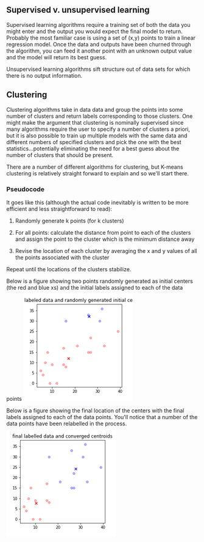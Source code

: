 
## Supervised v. unsupervised learning
Supervised learning algorithms require a training set of both the data you might enter and the output you would expect the final model to return. Probably the most familiar case is using a set of (x,y) points to train a linear regression model. Once the data and outputs have been churned through the algorithm, you can feed it another point with an unknown output value and the model will return its best guess. 

Unsupervised learning algorithms sift structure out of data sets for which there is no output information.  

## Clustering
Clustering algorithms take in data data and group the points into some number of clusters and return labels corresponding to those clusters.  One might make the argument that clustering is nominally supervised since many algorithms require the user to specify a number of clusters a priori, but it is also possible to train up multiple models with the same data and different numbers of specified clusters and pick the one with the best statistics...potentially eliminating the need for a best guess about the number of clusters that should be present.  

There are a number of different algorithms for clustering, but K-means clustering is relatively straight forward to explain and so we'll start there. 

### Pseudocode
It goes like this (although the actual code inevitably is written to be more efficient and less straightforward to read):

1. Randomly generate k points (for k clusters)

2. For all points: calculate the distance from point to each of the clusters and assign the point to the cluster which is the minimum distance away
3. Revise the location of each cluster by averaging the x and y values of all the points associated with the cluster

Repeat until the locations of the clusters stabilize. 

Below is a figure showing two points randomly generated as initial centers (the red and blue xs) and the initial labels assigned to each of the data points
![Initial clustering output](https://github.com/jordanplanders/Thinkful/blob/master/Capstone%20Project/cluster_figs/cluster_ex_init.png)

Below is a figure showing the final location of the centers with the final labels assigned to each of the data points.  You'll notice that a number of the data points have been relabelled in the process. 
![Final clustering output](https://github.com/jordanplanders/Thinkful/blob/master/Capstone%20Project/cluster_figs/cluster_ex_final.png)
